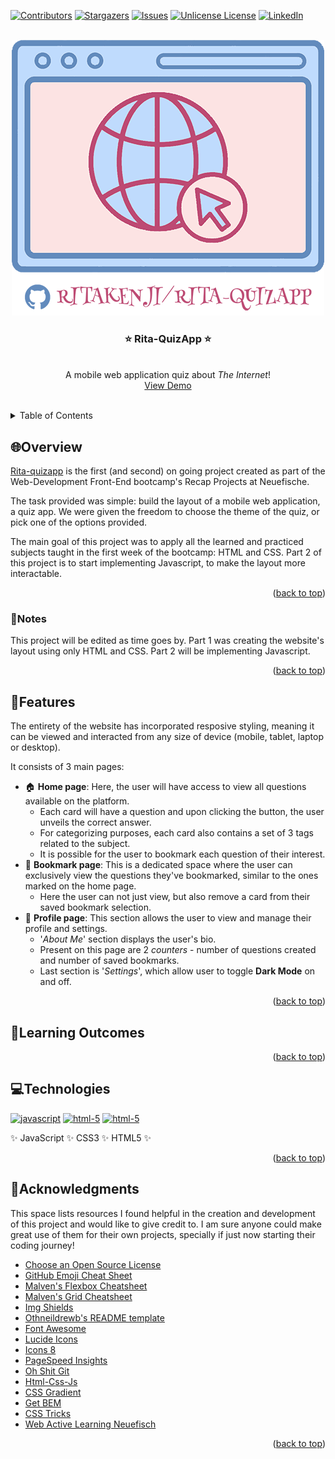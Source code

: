 <a id="readme-top"></a>

[![Contributors][contributors-shield]][contributors-url]
[![Stargazers][stars-shield]][stars-url]
[![Issues][issues-shield]][issues-url]
[![Unlicense License][license-shield]][license-url]
[![LinkedIn][linkedin-shield]][linkedin-url]

<br/>
<div align="center">
  <a href="https://ritakenji.github.io/rita-quizapp/">
    <img src="assets/logo.png" alt="Logo">
  </a>

  <h3 align="center">⭐ Rita-QuizApp ⭐</h3>

  <p align="center">
    <br/>
    A mobile web application quiz about <i>The Internet</i>!
    <br/>
    <a href="https://ritakenji.github.io/rita-quizapp/">View Demo</a>
  </p>
    <br/>
</div>

<!-- TABLE OF CONTENTS -->
<details>
  <summary>Table of Contents</summary>
  <ol>
    <li>
      <a href="#overview">Overview</a>
      <ul>
        <li><a href="#notes">Notes</a></li>
      </ul>
    </li>
    <li><a href="#features">Features</a></li>
    <li><a href="#learning-outcomes">Learning Outcomes</a></li>
    <li><a href="#technologies">Technologies</a></li>
    <li><a href="#acknowledgments">Acknowledgments</a></li>
  </ol>
</details>

## 🌐Overview

<!-- Write a brief summary explaining what the project is, its main purpose, and what someone can expect to find in the repository. -->
<p><a href="https://ritakenji.github.io/rita-quizapp/">Rita-quizapp</a> is the first (and second) on going project created as part of the Web-Development Front-End bootcamp's Recap Projects at Neuefische.</p>
<p>The task provided was simple: build the layout of a mobile web application, a quiz app. We were given the freedom to choose the theme of the quiz, or pick one of the options provided.</p>
<p>The main goal of this project was to apply all the learned and practiced subjects taught in the first week of the bootcamp: HTML and CSS. Part 2 of this project is to start implementing Javascript, to make the layout more interactable.</p>

<p align="right">(<a href="#readme-top">back to top</a>)</p>

### 📝Notes

This project will be edited as time goes by. Part 1 was creating the website's layout using only HTML and CSS. Part 2 will be implementing Javascript.

<p align="right">(<a href="#readme-top">back to top</a>)</p>

## 🧩Features

The entirety of the website has incorporated resposive styling, meaning it can be viewed and interacted from any size of device (mobile, tablet, laptop or desktop).

It consists of 3 main pages:

- 🏠 **Home page**: Here, the user will have access to view all questions available on the platform.
  - Each card will have a question and upon clicking the button, the user unveils the correct answer.
  - For categorizing purposes, each card also contains a set of 3 tags related to the subject.
  - It is possible for the user to bookmark each question of their interest.
- 🔖 **Bookmark page**: This is a dedicated space where the user can exclusively view the questions they've bookmarked, similar to the ones marked on the home page.
  - Here the user can not just view, but also remove a card from their saved bookmark selection.
- 👤 **Profile page**: This section allows the user to view and manage their profile and settings.
  - '_About Me_' section displays the user's bio.
  - Present on this page are 2 _counters_ - number of questions created and number of saved bookmarks.
  - Last section is '_Settings_', which allow user to toggle **Dark Mode** on and off.

<p align="right">(<a href="#readme-top">back to top</a>)</p>

## 🧠Learning Outcomes

<!-- Learning Outcomes This is a great section to highlight what you've learned. What new concepts did you apply? Did you master a new technology or design principle? This shows off the skills you've gained during the project. -->

<p align="right">(<a href="#readme-top">back to top</a>)</p>

## 💻Technologies

<p>
  <a href="https://developer.mozilla.org/en-US/docs/Web/JavaScript" target="_blank"> <img src="https://img.icons8.com/dusk/64/javascript-logo.png" alt="javascript" width="40" height="40"/></a>
  <a href="https://developer.mozilla.org/en-US/docs/Web/CSS" target="_blank"> <img src="https://img.icons8.com/dusk/64/css3.png" alt="html-5" width="40" height="40"/></a>
  <a href="https://developer.mozilla.org/en-US/docs/Web/HTML" target="_blank"> <img src="https://img.icons8.com/dusk/64/html-5.png" alt="html-5" width="40" height="40"/></a>
</p>
<p>✨ JavaScript ✨ CSS3 ✨ HTML5 ✨</p>

<p align="right">(<a href="#readme-top">back to top</a>)</p>

## 🏅Acknowledgments

This space lists resources I found helpful in the creation and development of this project and would like to give credit to. I am sure anyone could make great use of them for their own projects, specially if just now starting their coding journey!

- [Choose an Open Source License](https://choosealicense.com)
- [GitHub Emoji Cheat Sheet](https://www.webpagefx.com/tools/emoji-cheat-sheet)
- [Malven's Flexbox Cheatsheet](https://flexbox.malven.co/)
- [Malven's Grid Cheatsheet](https://grid.malven.co/)
- [Img Shields](https://shields.io)
- [Othneildrewb's README template](https://github.com/othneildrew/Best-README-Template#readme)
- [Font Awesome](https://fontawesome.com)
- [Lucide Icons](https://lucide.dev/icons)
- [Icons 8](https://icons8.com/)
- [PageSpeed Insights](https://pagespeed.web.dev/)
- [Oh Shit Git](https://ohshitgit.com/)
- [Html-Css-Js](https://html-css-js.com/css/generator/box-shadow/)
- [CSS Gradient](https://cssgradient.io/)
- [Get BEM](https://getbem.com/naming/)
- [CSS Tricks](https://css-tricks.com/guides/)
- [Web Active Learning Neuefisch](https://web-active-learning.vercel.app/documents/css-responsive)

<p align="right">(<a href="#readme-top">back to top</a>)</p>

<!-- MARKDOWN LINKS & IMAGES -->
<!-- https://www.markdownguide.org/basic-syntax/#reference-style-links -->

[contributors-shield]: https://img.shields.io/github/contributors/ritakenji/rita-quizapp.svg?style=for-the-badge
[contributors-url]: https://github.com/ritakenji/rita-quizapp/graphs/contributors
[stars-shield]: https://img.shields.io/github/stars/ritakenji/rita-quizapp.svg?style=for-the-badge
[stars-url]: https://github.com/ritakenji/rita-quizapp/stargazers
[issues-shield]: https://img.shields.io/github/issues/ritakenji/rita-quizapp.svg?style=for-the-badge
[issues-url]: https://github.com/ritakenji/rita-quizapp/issues
[license-shield]: https://img.shields.io/github/license/ritakenji/rita-quizapp.svg?style=for-the-badge
[license-url]: https://github.com/ritakenji/rita-quizapp/blob/master/LICENSE.txt
[linkedin-shield]: https://img.shields.io/badge/-LinkedIn-black.svg?style=for-the-badge&logo=linkedin&colorB=555
[linkedin-url]: https://www.linkedin.com/in/rita-macedo-557864103/
[project-logo]: assets/logo.png
